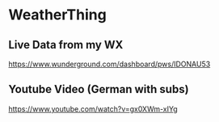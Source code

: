 # WeatherThing
## Live Data from my WX
https://www.wunderground.com/dashboard/pws/IDONAU53
## Youtube Video (German with subs)
https://www.youtube.com/watch?v=gx0XWm-xIYg
